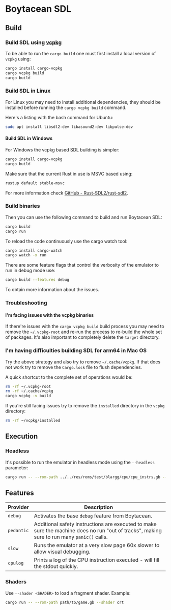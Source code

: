# Boytacean SDL

## Build

### Build SDL using [vcpkg](https://vcpkg.io/)

To be able to run the `cargo build` one must first install a local version of `vcpkg` using:

```bash
cargo install cargo-vcpkg
cargo vcpkg build
cargo build
```

### Build SDL in Linux

For Linux you may need to install additional dependencies, they should be installed before running the `cargo vcpkg build` command.

Here's a listing with the bash command for Ubuntu:

```bash
sudo apt install libsdl2-dev libasound2-dev libpulse-dev
```

#### Build SDL in Windows

For Windows the vcpkg based SDL building is simpler:

```bash
cargo install cargo-vcpkg
cargo build
```

Make sure that the current Rust in use is MSVC based using:

```bash
rustup default stable-msvc
```

For more information check [GitHub - Rust-SDL2/rust-sdl2](https://github.com/Rust-SDL2/rust-sdl2).

### Build binaries

Then you can use the following command to build and run Boytacean SDL:

```bash
cargo build
cargo run
```

To reload the code continuously use the cargo watch tool:

```bash
cargo install cargo-watch
cargo watch -x run
```

There are some feature flags that control the verbosity of the emulator to run in debug mode use:

```bash
cargo build --features debug
```

To obtain more information about the issues.

### Troubleshooting

#### I'm facing issues with the vcpkg binaries

If there're issues with the `cargo vcpkg build` build process you may need to remove the `~/.vcpkg-root` and re-run the process to re-build the whole set of packages.
It's also important to completely delete the `target` directory.

### I'm having difficulties building SDL for arm64 in Mac OS

Try the above strategy and also try to remove `~/.cache/vcpkg`.
If that does not work try to remove the `Cargo.lock` file to flush dependencies.

A quick shortcut to the complete set of operations would be:

```bash
rm -rf ~/.vcpkg-root
rm -rf ~/.cache/vcpkg
cargo vcpkg -v build
```

If you're still facing issues try to remove the `installed` directory in the `vcpkg` directory:

```bash
rm -rf ~/vcpkg/installed
```

## Execution

### Headless

It's possible to run the emulator in headless mode using the `--headless` parameter:

```bash
cargo run -- --rom-path ../../res/roms/test/blargg/cpu/cpu_instrs.gb --cycles 100000000 --headless --device stdout --unlimited
```

## Features

| Provider   | Description                                                                                                                                |
| ---------- | ------------------------------------------------------------------------------------------------------------------------------------------ |
| `debug`    | Activates the base `debug` feature from Boytacean.                                                                                         |
| `pedantic` | Additional safety instructions are executed to make sure the machine does no run "out of tracks", making sure to run many `panic()` calls. |
| `slow`     | Runs the emulator at a very slow page 60x slower to allow visual debugging.                                                                |
| `cpulog`   | Prints a log of the CPU instruction executed - will fill the stdout quickly.                                                               |

### Shaders

Use `--shader <SHADER>` to load a fragment shader. Example:

```bash
cargo run -- --rom-path path/to/game.gb --shader crt
```
